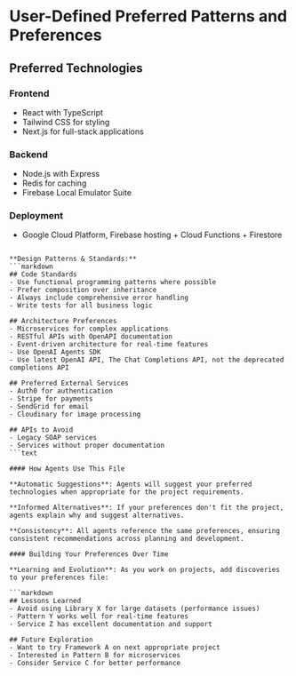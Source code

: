 # User-Defined Preferred Patterns and Preferences

## Preferred Technologies

### Frontend
- React with TypeScript
- Tailwind CSS for styling
- Next.js for full-stack applications

### Backend  
- Node.js with Express
- Redis for caching
- Firebase Local Emulator Suite

### Deployment
- Google Cloud Platform, Firebase hosting + Cloud Functions + Firestore
```text

**Design Patterns & Standards:**
```markdown
## Code Standards
- Use functional programming patterns where possible
- Prefer composition over inheritance
- Always include comprehensive error handling
- Write tests for all business logic

## Architecture Preferences
- Microservices for complex applications
- RESTful APIs with OpenAPI documentation
- Event-driven architecture for real-time features
- Use OpenAI Agents SDK
- Use latest OpenAI API, The Chat Completions API, not the deprecated completions API

## Preferred External Services
- Auth0 for authentication
- Stripe for payments
- SendGrid for email
- Cloudinary for image processing

## APIs to Avoid
- Legacy SOAP services
- Services without proper documentation
```text

#### How Agents Use This File

**Automatic Suggestions**: Agents will suggest your preferred technologies when appropriate for the project requirements.

**Informed Alternatives**: If your preferences don't fit the project, agents explain why and suggest alternatives.

**Consistency**: All agents reference the same preferences, ensuring consistent recommendations across planning and development.

#### Building Your Preferences Over Time

**Learning and Evolution**: As you work on projects, add discoveries to your preferences file:

```markdown
## Lessons Learned
- Avoid using Library X for large datasets (performance issues)
- Pattern Y works well for real-time features
- Service Z has excellent documentation and support

## Future Exploration
- Want to try Framework A on next appropriate project
- Interested in Pattern B for microservices
- Consider Service C for better performance
